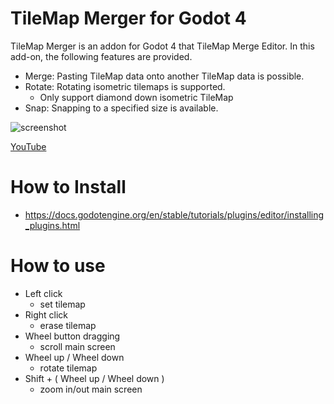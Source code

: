 # TileMap Merger for Godot 4
TileMap Merger is an addon for Godot 4 that TileMap Merge Editor.
In this add-on, the following features are provided.

* Merge: Pasting TileMap data onto another TileMap data is possible.
* Rotate: Rotating isometric tilemaps is supported.
  * Only support diamond down isometric TileMap
* Snap: Snapping to a specified size is available.

![screenshot](https://github.com/airreader/tilemap-merger/assets/1519933/8e5da14d-e81e-46d3-a6c1-b051eb72e9fd)

[YouTube](https://youtu.be/WlJdffz9FwU)

# How to Install
* https://docs.godotengine.org/en/stable/tutorials/plugins/editor/installing_plugins.html

# How to use
* Left click
  * set tilemap
* Right click
  * erase tilemap
* Wheel button dragging
  * scroll main screen
* Wheel up / Wheel down
  * rotate tilemap
* Shift + ( Wheel up / Wheel down )
  * zoom in/out main screen

